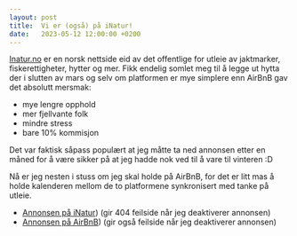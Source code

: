 ```yaml
---
layout: post
title:  Vi er (også) på iNatur!
date:   2023-05-12 12:00:00 +0200
---
```


[Inatur.no](https://inatur.no) er en norsk nettside eid av det offentlige for utleie 
av jaktmarker, fiskerettigheter, hytter og mer. Fikk endelig somlet meg til å legge ut
hytta der i slutten av mars og selv om platformen er mye simplere enn AirBnB gav det 
absolutt mersmak: 
- mye lengre opphold
- mer fjellvante folk
- mindre stress
- bare 10% kommisjon

Det var faktisk såpass populært at jeg måtte ta ned annonsen etter en måned for å være sikker
på at jeg hadde nok ved til å vare til vinteren :D

Nå er jeg nesten i stuss om jeg skal holde på AirBnB, for det er litt mas å holde kalenderen
mellom de to platformene synkronisert med tanke på utleie.

- [Annonsen på iNatur]({site.inatur_url}})) (gir 404 feilside når jeg deaktiverer annonsen)
- [Annonsen på AirBnB]({site.airbnb_url}})) (gir også feilside når jeg deaktiverer annonsen)

